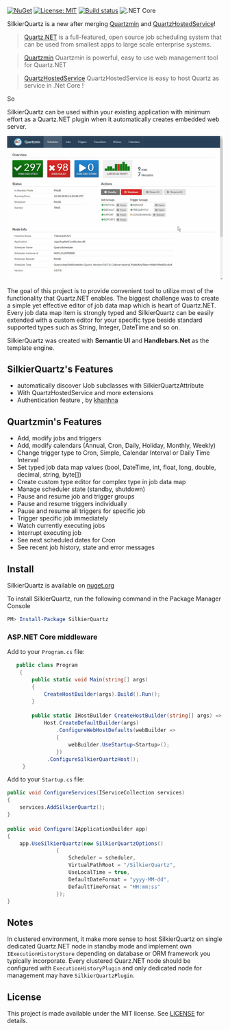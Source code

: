 

[![NuGet](https://img.shields.io/nuget/v/SilkierQuartz.svg)](https://www.nuget.org/packages/SilkierQuartz)
[![License: MIT](https://img.shields.io/badge/License-MIT-green.svg)](LICENSE)
[![Build status](https://ci.appveyor.com/api/projects/status/0ojmooqvycks11kw?svg=true)](https://ci.appveyor.com/project/MaiKeBing/silkierquartz)
![.NET Core](https://github.com/maikebing/SilkierQuartz/workflows/.NET%20Core/badge.svg?branch=master)

SilkierQuartz is a new after merging  [Quartzmin](https://github.com/jlucansky/Quartzmin) and  [QuartzHostedService](https://github.com/mukmyash/QuartzHostedService)!

> [Quartz.NET](https://www.quartz-scheduler.net) is a full-featured, open source job scheduling system that can be used from smallest apps to large scale enterprise systems.


> [Quartzmin](https://github.com/jlucansky/Quartzmin) Quartzmin is powerful, easy to use web management tool for Quartz.NET

>  [QuartzHostedService](https://github.com/mukmyash/QuartzHostedService) QuartzHostedService is easy to host Quartz as service in .Net Core !


So  

SilkierQuartz can be used within your existing application with minimum effort as a Quartz.NET plugin when it automatically creates embedded web server.


![Demo](https://raw.githubusercontent.com/jlucansky/public-assets/master/Quartzmin/demo.gif)

The goal of this project is to provide convenient tool to utilize most of the functionality that Quartz.NET enables. The biggest challenge was to create a simple yet effective editor of job data map which is heart of Quartz.NET. Every job data map item is strongly typed and SilkierQuartz can be easily extended with a custom editor for your specific type beside standard supported types such as String, Integer, DateTime and so on. 

SilkierQuartz was created with **Semantic UI** and **Handlebars.Net** as the template engine.

##  SilkierQuartz's Features
  -  automatically discover IJob subclasses with SilkierQuartzAttribute
  -  With QuartzHostedService and more extensions
  -  Authentication feature  , by [khanhna](https://github.com/khanhna)


## Quartzmin's Features
- Add, modify jobs and triggers
- Add, modify calendars (Annual, Cron, Daily, Holiday, Monthly, Weekly)
- Change trigger type to Cron, Simple, Calendar Interval or Daily Time Interval
- Set typed job data map values (bool, DateTime, int, float, long, double, decimal, string, byte[])
- Create custom type editor for complex type in job data map
- Manage scheduler state (standby, shutdown)
- Pause and resume job and trigger groups
- Pause and resume triggers individually
- Pause and resume all triggers for specific job
- Trigger specific job immediately
- Watch currently executing jobs
- Interrupt executing job
- See next scheduled dates for Cron
- See recent job history, state and error messages

## Install
SilkierQuartz is available on [nuget.org](https://www.nuget.org/packages/SilkierQuartz)

To install SilkierQuartz, run the following command in the Package Manager Console
```powershell
PM> Install-Package SilkierQuartz
```

  
 

### ASP.NET Core middleware
Add to your `Program.cs` file:

```csharp
   public class Program
    {
        public static void Main(string[] args)
        {
            CreateHostBuilder(args).Build().Run();
        }

        public static IHostBuilder CreateHostBuilder(string[] args) =>
            Host.CreateDefaultBuilder(args)
                .ConfigureWebHostDefaults(webBuilder =>
                {
                    webBuilder.UseStartup<Startup>();
                })
             .ConfigureSilkierQuartzHost();
     }

```
Add to your `Startup.cs` file:
```csharp
public void ConfigureServices(IServiceCollection services)
{
    services.AddSilkierQuartz();
}

public void Configure(IApplicationBuilder app)
{
    app.UseSilkierQuartz(new SilkierQuartzOptions()
                {
                    Scheduler = scheduler,
                    VirtualPathRoot = "/SilkierQuartz",
                    UseLocalTime = true,
                    DefaultDateFormat = "yyyy-MM-dd",
                    DefaultTimeFormat = "HH:mm:ss"
                });
}
```

## Notes
In clustered environment, it make more sense to host SilkierQuartz on single dedicated Quartz.NET node in standby mode and implement own `IExecutionHistoryStore` depending on database or ORM framework you typically incorporate. Every clustered Quarz.NET node should be configured with `ExecutionHistoryPlugin` and only dedicated node for management may have `SilkierQuartzPlugin`.


## License
This project is made available under the MIT license. See [LICENSE](LICENSE) for details.

